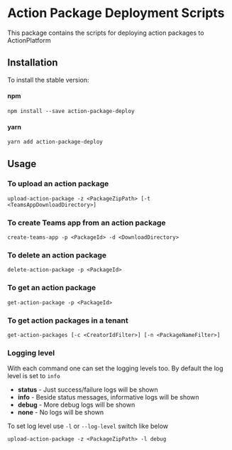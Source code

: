 # Action Package Deployment Scripts

This package contains the scripts for deploying action packages to ActionPlatform

## Installation

To install the stable version:

#### npm

`npm install --save action-package-deploy`

#### yarn

`yarn add action-package-deploy`

## Usage

### To upload an action package

```
upload-action-package -z <PackageZipPath> [-t <TeamsAppDownloadDirectory>]
```

### To create Teams app from an action package

```
create-teams-app -p <PackageId> -d <DownloadDirectory>
```

### To delete an action package

```
delete-action-package -p <PackageId>
```

### To get an action package

```
get-action-package -p <PackageId>
```

### To get action packages in a tenant

```
get-action-packages [-c <CreatorIdFilter>] [-n <PackageNameFilter>]
```

### Logging level

With each command one can set the logging levels too. By default the log level is set to `info`
- **status** - Just success/failure logs will be shown
- **info** - Beside status messages, informative logs will be shown
- **debug** - More debug logs will be shown
- **none** - No logs will be shown

To set log level use `-l` or `--log-level` switch like below
```
upload-action-package -z <PackageZipPath> -l debug
```